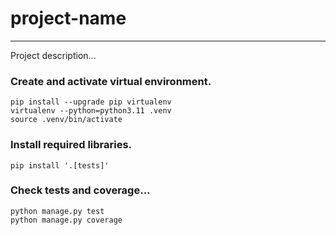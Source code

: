 # project-name

_______________________________________________________________________________

Project description...

### Create and activate virtual environment.

```commandline
pip install --upgrade pip virtualenv
virtualenv --python=python3.11 .venv
source .venv/bin/activate
```

### Install required libraries.

```commandline
pip install '.[tests]'
```

### Check tests and coverage...

```commandline
python manage.py test
python manage.py coverage
```
